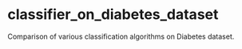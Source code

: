 # classifier_on_diabetes_dataset
Comparison of various classification algorithms on Diabetes dataset.
